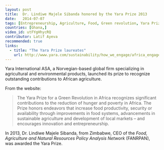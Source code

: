 ```yaml
---
layout: post
title:  Dr. Lindiwe Majele Sibanda honored by the Yara Prize 2013 
date:   2014-07-07
tags: [Entrepreneurship, Agriculture, Food, Green revolution, Yara Prize, Communities]
countries: [Ghana,]
video_id: utFYgHhycRQ
contributor: Latif Ayeva
recommended: true
links: 
  - title: "The Yara Prize laureates"
    url: http://www.yara.com/sustainability/how_we_engage/africa_engagement/yara_prize/2013_laureates.aspx
---
```


Yara International ASA, a Norvegian-based global firm specializing in agricultural and environmental products, 
launched its prize to recognize outstanding contributions to African agriculture. 

From the website:
> The Yara Prize for a Green Revolution in Africa recognizes significant contributions to the reduction of hunger and poverty in Africa. 
The Prize honors endeavors that increase food productivity, security or availability through improvements in food systems, 
advancements in sustainable agriculture and development of local markets – and encourages innovation and entrepreneurship.

In 2013, Dr. Lindiwe Majele Sibanda, from Zimbabwe, CEO of the *Food, Agriculture and Natural Resources Policy Analysis Network* (FANRPAN), was awarded the Yara Prize.

